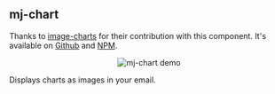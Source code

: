 ## mj-chart

Thanks to [image-charts](https://image-charts.com/) for their contribution with this component. It's available on [Github](https://github.com/image-charts/mjml-charts) and [NPM](https://www.npmjs.com/package/mjml-chart).

<p align="center">
  <img src="https://puu.sh/tjIVp/cd01defdac.png" alt="mj-chart demo" />
</p>

Displays charts as images in your email.
